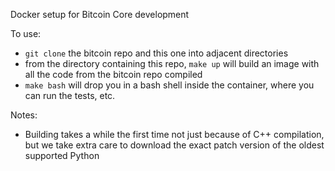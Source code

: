 Docker setup for Bitcoin Core development

To use:
- `git clone` the bitcoin repo and this one into adjacent directories
- from the directory containing this repo, `make up` will build an image with all the
  code from the bitcoin repo compiled
- `make bash` will drop you in a bash shell inside the container, where you can run the
  tests, etc.

Notes:
- Building takes a while the first time not just because of C++ compilation, but we take
  extra care to download the exact patch version of the oldest supported Python
